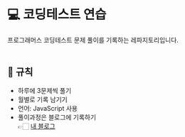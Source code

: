 # 💻 코딩테스트 연습
프로그래머스 코딩테스트 문제 풀이를 기록하는 레파지토리입니다.<br><br>

## 📌 규칙
- 하루에 3문제씩 풀기<br>
- 월별로 기록 남기기<br>
- 언어: JavaScript 사용<br>
- 풀이과정은 블로그에 기록하기<br>
  👉🏻 [내 블로그](https://hye-story-o0o.tistory.com/)
<br>
